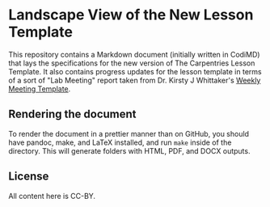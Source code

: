 # Landscape View of the New Lesson Template

This repository contains a Markdown document (initially written in CodiMD) that lays the specifications for the new version of The Carpentries Lesson Template.
It also contains progress updates for the lesson template in terms of a sort of "Lab Meeting" report taken from Dr. Kirsty J Whittaker's [Weekly Meeting Template](https://github.com/WhitakerLab/Onboarding/blob/8cf5932dbcee01bd2ca9a5be3fd9a2869a6f8d1f/Setting-up-your-weekly-meetings.md).


## Rendering the document

To render the document in a prettier manner than on GitHub, you should have
pandoc, make, and LaTeX installed, and run `make` inside of the directory. This
will generate folders with HTML, PDF, and DOCX outputs.

## License

All content here is CC-BY. 
